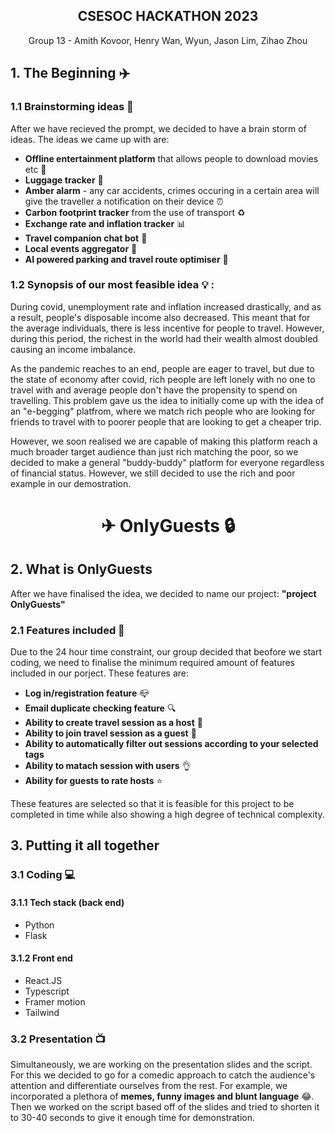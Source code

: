 <h2 align="center">CSESOC HACKATHON 2023</h2>




<p style="text-align: center;">Group 13 - Amith Kovoor, Henry Wan, Wyun, Jason Lim, Zihao Zhou</p>

##  **1. The Beginning** :airplane:
### **1.1 Brainstorming ideas** :brain:
After we have recieved the prompt, we decided to have a brain storm of ideas. The ideas we came up with are: 

* **Offline entertainment platform** that allows people to download movies etc :movie_camera:
* **Luggage tracker** :briefcase:
* **Amber alarm** - any car accidents, crimes occuring in a certain area will give the traveller a notification on their device :alarm_clock:
* **Carbon footprint tracker** from the use of  transport :recycle:
* **Exchange rate and inflation tracker** :bar_chart:
* **Travel companion chat bot** :robot:
* **Local events aggregator** :satellite:
* **AI powered parking and travel route optimiser** :red_car:


### **1.2 Synopsis of our most feasible idea** :bulb: :
During covid, unemployment rate and inflation increased drastically, and as a result, people's disposable income also decreased. This meant that for the average individuals, there is less incentive for people to travel. However, during this period, the richest in the world had their wealth almost doubled causing an income imbalance. 

As the pandemic reaches to an end, people are eager to travel, but due to the state of economy after covid, rich people are left lonely with no one to travel with and average people don't have the propensity to spend on travelling. This problem gave us the idea to initially come up with the idea of an "e-begging" platfrom, where we match rich people who are looking for friends to travel with to poorer people that are looking to get a cheaper trip. 

However, we soon realised we are capable of making this platform reach a much broader target audience than just rich matching the poor, so we decided to make a general "buddy-buddy" platform for everyone regardless of financial status. However, we still decided to use the rich and poor example in our demostration.


<h1 align="center">
 <span style="font.style = italics;">&#x2708 OnlyGuests &#x1F512</span>
</h1>

## **2. What is OnlyGuests**

After we have finalised the idea, we decided to name our project: **"project OnlyGuests"**
### **2.1 Features included** :wrench: 
Due to the 24 hour time constraint, our group decided that beofore we start coding, we need to finalise the minimum required amount of features included in our porject. These features are:

* **Log in/registration feature** :mailbox_closed:
* **Email duplicate checking feature** :mag: 
* **Ability to create travel session as a host** :dizzy:
* **Ability to join travel session as a guest** :walking:
* **Ability to automatically filter out sessions according to your selected tags** 
* **Ability to matach session with users** :ok_hand:
* **Ability for guests to rate hosts** :star:

These features are selected so that it is feasible for this project to be completed in time while also showing a high degree of technical complexity.

## **3. Putting it all together**
### **3.1 Coding** :computer:
#### **3.1.1 Tech stack (back end)**


* Python
* Flask

#### **3.1.2 Front end**

* React.JS
* Typescript
* Framer motion
* Tailwind
### **3.2 Presentation** :tv:
Simultaneously, we are working on the presentation slides and the script. For this we decided to go for a comedic approach to catch the audience's attention and differentiate ourselves from the rest. For example, we incorporated a plethora of **memes, funny images and blunt language** :joy:. Then we worked on the script based off of the slides and tried to shorten it to 30-40 seconds to give it enough time for demonstration.



